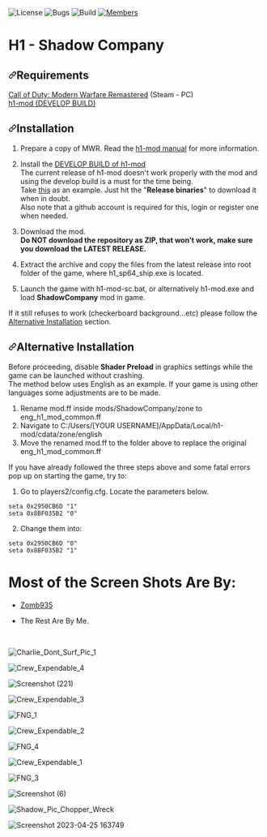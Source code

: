 ![License](https://img.shields.io/badge/license-BSD--3-orange) ![Bugs](https://img.shields.io/badge/bugs-0%20open-brightgreen) ![Build](https://img.shields.io/badge/Build-passing-brightgreen?logo=github) [![Members](https://img.shields.io/discord/750034898680807434?label=members&logo=discord&color=7289da)](https://discord.gg/CHZea8zvBG)

# H1 - Shadow Company

<h2 tabindex="-1" dir="auto"><a id="user-content-requirements" class="anchor" aria-hidden="true" href="#requirements"><svg class="octicon octicon-link" viewBox="0 0 16 16" version="1.1" width="16" height="16" aria-hidden="true"><path d="m7.775 3.275 1.25-1.25a3.5 3.5 0 1 1 4.95 4.95l-2.5 2.5a3.5 3.5 0 0 1-4.95 0 .751.751 0 0 1 .018-1.042.751.751 0 0 1 1.042-.018 1.998 1.998 0 0 0 2.83 0l2.5-2.5a2.002 2.002 0 0 0-2.83-2.83l-1.25 1.25a.751.751 0 0 1-1.042-.018.751.751 0 0 1-.018-1.042Zm-4.69 9.64a1.998 1.998 0 0 0 2.83 0l1.25-1.25a.751.751 0 0 1 1.042.018.751.751 0 0 1 .018 1.042l-1.25 1.25a3.5 3.5 0 1 1-4.95-4.95l2.5-2.5a3.5 3.5 0 0 1 4.95 0 .751.751 0 0 1-.018 1.042.751.751 0 0 1-1.042.018 1.998 1.998 0 0 0-2.83 0l-2.5 2.5a1.998 1.998 0 0 0 0 2.83Z"></path></svg></a>Requirements</h2>
<p dir="auto"><a href="https://store.steampowered.com/app/393080/Call_of_Duty_Modern_Warfare_Remastered_2017/" rel="nofollow">Call of Duty: Modern Warfare Remastered</a> (Steam - PC)<br>
<a href="https://github.com/h1-mod/h1-mod">h1-mod (DEVELOP BUILD)</a></p>
<h2 tabindex="-1" dir="auto"><a id="user-content-installation" class="anchor" aria-hidden="true" href="#installation"><svg class="octicon octicon-link" viewBox="0 0 16 16" version="1.1" width="16" height="16" aria-hidden="true"><path d="m7.775 3.275 1.25-1.25a3.5 3.5 0 1 1 4.95 4.95l-2.5 2.5a3.5 3.5 0 0 1-4.95 0 .751.751 0 0 1 .018-1.042.751.751 0 0 1 1.042-.018 1.998 1.998 0 0 0 2.83 0l2.5-2.5a2.002 2.002 0 0 0-2.83-2.83l-1.25 1.25a.751.751 0 0 1-1.042-.018.751.751 0 0 1-.018-1.042Zm-4.69 9.64a1.998 1.998 0 0 0 2.83 0l1.25-1.25a.751.751 0 0 1 1.042.018.751.751 0 0 1 .018 1.042l-1.25 1.25a3.5 3.5 0 1 1-4.95-4.95l2.5-2.5a3.5 3.5 0 0 1 4.95 0 .751.751 0 0 1-.018 1.042.751.751 0 0 1-1.042.018 1.998 1.998 0 0 0-2.83 0l-2.5 2.5a1.998 1.998 0 0 0 0 2.83Z"></path></svg></a>Installation</h2>
<ol dir="auto">
<li>
<p dir="auto">Prepare a copy of MWR. Read the <a href="https://docs.h1.gg/install" rel="nofollow">h1-mod manual</a> for more information.</p>
</li>
<li>
<p dir="auto">Install the <a href="https://github.com/h1-mod/h1-mod/actions?query=branch%3Adevelop">DEVELOP BUILD of h1-mod</a><br>
The current release of h1-mod doesn't work properly with the mod and using the develop build is a must for the time being.<br>
Take <a href="https://github.com/h1-mod/h1-mod/actions/runs/5270194043">this</a> as an example. Just hit the "<strong>Release binaries</strong>" to download it when in doubt.<br>
Also note that a github account is required for this, login or register one when needed.</p>
</li>
<li>
<p dir="auto">Download the mod</a>.<br>
<strong>Do NOT download the repository as ZIP, that won't work, make sure you download the LATEST RELEASE.</strong></p>
</li>
<li>
<p dir="auto">Extract the archive and copy the files from the latest release into root folder of the game, where h1_sp64_ship.exe is located.</p>
</li>
<li>
<p dir="auto">Launch the game with h1-mod-sc.bat, or alternatively h1-mod.exe and load <strong>ShadowCompany</strong> mod in game.</p>
</li>
</ol>
<p dir="auto">If it still refuses to work (checkerboard background...etc) please follow the <a href="https://github.com/3bdulra7manAmir/h1-sc#alternative-installation">Alternative Installation</a> section.</p>
<h2 tabindex="-1" dir="auto"><a id="user-content-alternative-installation" class="anchor" aria-hidden="true" href="#alternative-installation"><svg class="octicon octicon-link" viewBox="0 0 16 16" version="1.1" width="16" height="16" aria-hidden="true"><path d="m7.775 3.275 1.25-1.25a3.5 3.5 0 1 1 4.95 4.95l-2.5 2.5a3.5 3.5 0 0 1-4.95 0 .751.751 0 0 1 .018-1.042.751.751 0 0 1 1.042-.018 1.998 1.998 0 0 0 2.83 0l2.5-2.5a2.002 2.002 0 0 0-2.83-2.83l-1.25 1.25a.751.751 0 0 1-1.042-.018.751.751 0 0 1-.018-1.042Zm-4.69 9.64a1.998 1.998 0 0 0 2.83 0l1.25-1.25a.751.751 0 0 1 1.042.018.751.751 0 0 1 .018 1.042l-1.25 1.25a3.5 3.5 0 1 1-4.95-4.95l2.5-2.5a3.5 3.5 0 0 1 4.95 0 .751.751 0 0 1-.018 1.042.751.751 0 0 1-1.042.018 1.998 1.998 0 0 0-2.83 0l-2.5 2.5a1.998 1.998 0 0 0 0 2.83Z"></path></svg></a>Alternative Installation</h2>
<p dir="auto">Before proceeding, disable <strong>Shader Preload</strong> in graphics settings while the game can be launched without crashing.<br>
The method below uses English as an example. If your game is using other languages some adjustments are to be made.</p>
<ol dir="auto">
<li>Rename mod.ff inside mods/ShadowCompany/zone to eng_h1_mod_common.ff</li>
<li>Navigate to C:/Users/[YOUR USERNAME]/AppData/Local/h1-mod/cdata/zone/english</li>
<li>Move the renamed mod.ff to the folder above to replace the original eng_h1_mod_common.ff</li>
</ol>
<p dir="auto">If you have already followed the three steps above and some fatal errors pop up on starting the game, try to:</p>
<ol dir="auto">
<li>Go to players2/config.cfg. Locate the parameters below.</li>
</ol>
<div class="snippet-clipboard-content notranslate position-relative overflow-auto" data-snippet-clipboard-copy-content="seta 0x2950CB6D &quot;1&quot;
seta 0x8BF035B2 &quot;0&quot;"><pre class="notranslate"><code>seta 0x2950CB6D "1"
seta 0x8BF035B2 "0"
</code></pre></div>
<ol start="2" dir="auto">
<li>Change them into:</li>
</ol>
<div class="snippet-clipboard-content notranslate position-relative overflow-auto" data-snippet-clipboard-copy-content="seta 0x2950CB6D &quot;0&quot;
seta 0x8BF035B2 &quot;1&quot;"><pre class="notranslate"><code>seta 0x2950CB6D "0"
seta 0x8BF035B2 "1"
</code></pre></div>


# Most of the Screen Shots Are By:<br>

- <a href="https://discordapp.com/users/516126717774135297"> Zomb935 </a>

- The Rest Are By Me.
<br>

![Charlie_Dont_Surf_Pic_1](https://github.com/user-attachments/assets/a52db417-de59-4cd2-a405-0fb202be9709)

![Crew_Expendable_4](https://github.com/user-attachments/assets/482cddef-1b39-465f-a230-a3680bf4ae5e)

![Screenshot (221)](https://github.com/user-attachments/assets/2ffbcf70-a78f-43ea-aef7-68df86e0f7db)

![Crew_Expendable_3](https://github.com/user-attachments/assets/f2d80d82-6401-4255-9d47-6e6efef96fd0)

![FNG_1](https://github.com/user-attachments/assets/09c9edaa-2c4d-45cd-ac98-a459d181e292)

![Crew_Expendable_2](https://github.com/user-attachments/assets/483381b0-a8c2-47d1-8963-af4814b302a0)

![FNG_4](https://github.com/user-attachments/assets/8e05c2b8-ccef-47ba-ba36-03b4d0aeec13)

![Crew_Expendable_1](https://github.com/user-attachments/assets/a3607680-0abb-4e88-a6db-054822a2a364)

![FNG_3](https://github.com/user-attachments/assets/36923f33-b101-40d2-ab07-c1f4ad53f011)

![Screenshot (6)](https://github.com/user-attachments/assets/2b6a262c-e341-4c60-8cf9-c494ac053765)

![Shadow_Pic_Chopper_Wreck](https://github.com/user-attachments/assets/a8097153-d755-4d28-8fdf-d0b62dd81cf7)

![Screenshot 2023-04-25 163749](https://github.com/user-attachments/assets/fd239104-8f81-4ebc-917b-2e9b87b8b477)
